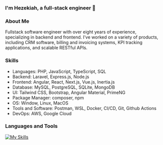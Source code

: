 ### I'm Hezekiah, a full-stack engineer  🚀  
  
### About Me  
Fullstack software engineer with over eight years of experience, specializing in backend and frontend. I’ve worked on a variety of products, including CRM software, billing and invoicing systems, KPI tracking applications, and scalable RESTful APIs. 
  
### Skills  
- Languages: PHP, JavaScript, TypeScript, SQL  
- Backend: Laravel, Express.js, Node.js  
- Frontend: Angular, React, Next.js, Vue.js, Inertia.js  
- Database: MySQL, PostgreSQL, SQLite, MongoDB  
- UI: Tailwind CSS, Bootstrap, Angular Material, PrimeNG  
- Package Manager: composer, npm  
- OS: Window, Linux, MacOS  
- Tools and Software: Postman, WSL, Docker, CI/CD, Git, Github Actions  
- DevOps: AWS, Google Cloud  
  

### Languages and Tools  
[![My Skills](https://skillicons.dev/icons?i=php,angular,react,nextjs,vue,laravel,js,ts,expressjs,tailwind,css,html,mysql,sqlite,mongodb,postgres,aws,gcp,docker,git,github,npm,postman,windows,linux,wordpress,vite)](https://skillicons.dev)
